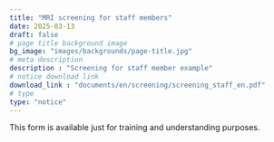 ```yaml
---
title: "MRI screening for staff members"
date: 2025-03-13
draft: false
# page title background image
bg_image: "images/backgrounds/page-title.jpg"
# meta description
description : "Screening for staff member example"
# notice download link
download_link : "documents/en/screening/screening_staff_en.pdf"
# type
type: "notice"
---
```


This form is available just for training and understanding purposes.
